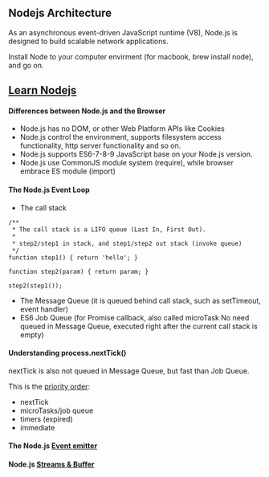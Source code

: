 ## Nodejs Architecture

As an asynchronous event-driven JavaScript runtime (V8), Node.js is designed to build scalable network applications.

Install Node to your computer envirment (for macbook, brew install node), and go on.

## [Learn Nodejs](https://nodejs.dev/learn)

#### Differences between Node.js and the Browser
* Node.js has no DOM, or other Web Platform APIs like Cookies
* Node.js control the environment, supports filesystem access functionality, http server functionality and so on.
* Node.js supports ES6-7-8-9 JavaScript base on your Node.js version.
* Node.js use CommonJS module system (require), while browser embrace ES module (import)

#### The Node.js Event Loop
* The call stack

```
/**
 * The call stack is a LIFO queue (Last In, First Out).
 *
 * step2/step1 in stack, and step1/step2 out stack (invoke queue)
 */
function step1() { return 'hello'; }

function step2(param) { return param; }

step2(step1());
```

* The Message Queue (it is queued behind call stack, such as setTimeout, event handler)
* ES6 Job Queue (for Promise callback, also called microTask No need queued in Message Queue, executed right after the current call stack is empty)

#### Understanding process.nextTick()
nextTick is also not queued in Message Queue, but fast than Job Queue.

This is the [priority order](https://stackoverflow.com/questions/55467033/difference-between-process-nexttick-and-queuemicrotask):
* nextTick
* microTasks/job queue
* timers (expired)
* immediate

#### The Node.js [Event emitter](https://medium.com/developers-arena/nodejs-event-emitters-for-beginners-and-for-experts-591e3368fdd2)

#### Node.js [Streams & Buffer](https://medium.com/developers-arena/streams-and-buffers-in-nodejs-30ff53edd50f)
